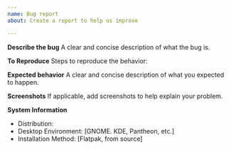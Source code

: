 ```yaml
---
name: Bug report
about: Create a report to help us improve

---
```


**Describe the bug**
A clear and concise description of what the bug is.

**To Reproduce**
Steps to reproduce the behavior:

**Expected behavior**
A clear and concise description of what you expected to happen.

**Screenshots**
If applicable, add screenshots to help explain your problem.

**System Information**
 - Distribution: 
 - Desktop Environment: [GNOME. KDE, Pantheon, etc.]
 - Installation Method: [Flatpak, from source]
